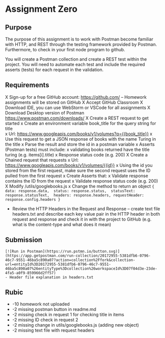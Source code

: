 # Assignment Zero
## Purpose
The purpose of this assignment is to work with Postman become familiar with HTTP, and REST through the testing framework provided by Postman.  Furthermore, to check in your first node program to github.

You will create a Postman collection and create a REST test within the project. You will need to automate each test and include the required asserts (tests) for each request in the validation.

## Requirements
X Sign-up for a free GitHub account: https://github.com/ – Homework assignments will be stored on GitHub
X Accept GitHub Classroom 
X Download IDE, you can use WebStorm or VSCode for all assignments
X Download Desktop version of Postman https://www.postman.com/downloads/
X Create a REST request to get started
    x Create an environment variable book_title for the query string for title  
    x Url: https://www.googleapis.com/books/v1/volumes?q={{book_title}} 
    x Use this request to get a JSON response of books with the name Turing in the title
    x Parse the result and store the id in a postman variable 
    x Asserts (Postman tests) must include:
        x validating books returned have the title turing (e.g. items[i].title)
        x Response status code (e.g. 200)
X Create a Chained request that requests 
    x Url: https://www.googleapis.com/books/v1/volumes/{{id}} 
    x Using the id you stored from the first request, make sure the second request uses the ID pulled from the first request 
    x Create Asserts that:
        x Validate response contains the ID from the request 
        x Validate response status code (e.g. 200)
X Modify /utils/googlebooks.js
    x Change the method to return an object
    ```
        {
            data: response.data, 
            status: response.status, 
            statusText: response.statusText, 
            headers: response.headers,
            requestHeader: response.config.headers
        }
    ```
    
- Review the HTTP Headers in the Request and Response – create text file headers.txt and describe each key value pair in the HTTP header in both request and response and check it in with the project to GitHub (e.g. what is the content-type and what does it mean)

## Submission
    [![Run in Postman](https://run.pstmn.io/button.svg)](https://app.getpostman.com/run-collection/20172955-5381dfb6-0796-46c7-9551-46ba5c890a07?action=collection%2Ffork&collection-url=entityId%3D20172955-5381dfb6-0796-46c7-9551-46ba5c890a07%26entityType%3Dcollection%26workspaceId%3D07f04d3e-23de-4fa5-a0f9-859966d2ff57)
    - Header file explanation in headers.txt

## Rubic
- -10 homework not uploaded
- -2 missing postman button in readme.md
- -2 missing check in request 1 for checking title in items
- -2 missing ID check in request 2
- -2 missing change in utils/googlebooks.js (adding new object)
- -2 missing text file with request headers

